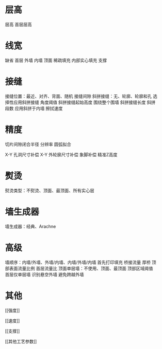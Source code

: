 
# 层高
层高
首层层高
# 线宽
缺省
首层
外墙
内墙
顶面
稀疏填充
内部实心填充
支撑
# 接缝

接缝位置：最近、对齐、背面、随机
接缝间隙
斜拼接缝：无、轮廓、轮廓和孔
选择性应用斜拼接缝
角度阈值
斜拼接缝起始高度
围绕整个围墙
斜拼接缝长度
斜拼段数
应用斜拼于内墙
擦拭速度
# 精度

切片间隙闭合半径
分辨率
圆弧拟合

X-Y 孔洞尺寸补偿
X-Y 外轮廓尺寸补偿
象脚补偿
精准Z高度
# 熨烫
熨烫类型：不熨烫、顶面、最顶面、所有实心层
# 墙生成器
墙生成器：经典、Arachne
# 高级
墙顺序：内墙/外墙、外墙/内墙、内墙/外墙/内墙
首先打印填充
桥接流量
厚桥
顶部表面流量比例
首层流量比
顶面单层墙：不使用、顶面、最顶面
顶部区域阈值
首层仅单层墙
识别悬空外墙
避免跨越外墙

# 其他

[[强度]]

[[速度]]

[[支撑]]

[[其他工艺参数]]
